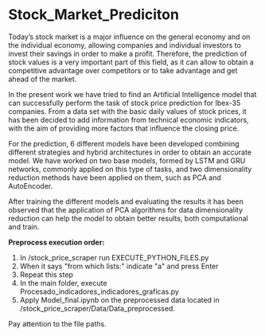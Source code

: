 # Stock_Market_Prediciton

Today’s stock market is a major influence on the general economy and on the individual economy, allowing companies and individual investors to invest their savings in order to make a profit. Therefore, the prediction of stock values is a very important part of this field, as it can allow to obtain a competitive advantage over competitors or to take advantage and get ahead of the market.

In the present work we have tried to find an Artificial Intelligence model that can successfully perform the task of stock price prediction for Ibex-35 companies. From a data set with the basic daily values of stock prices, it has been decided to add information from technical economic indicators, with the aim of providing more factors that influence the closing price.

For the prediction, 6 different models have been developed combining different strategies and hybrid architectures in order to obtain an accurate model. We have worked on two base models, formed by LSTM and GRU networks, commonly applied on this type of tasks, and two dimensionality reduction methods have been applied on them, such as PCA and AutoEncoder.

After training the different models and evaluating the results it has been observed that the application of PCA algorithms for data dimensionality reduction can help the model to obtain better results, both computational and train. 


**Preprocess execution order:**
1. In /stock_price_scraper run EXECUTE_PYTHON_FILES.py
2. When it says "from which lists:" indicate "a" and press Enter
3. Repeat this step
4. In the main folder, execute Procesado_indicadores_indicadores_graficas.py
5. Apply Model_final.ipynb on the preprocessed data located in /stock_price_scraper/Data/Data_preprocessed.

Pay attention to the file paths.
